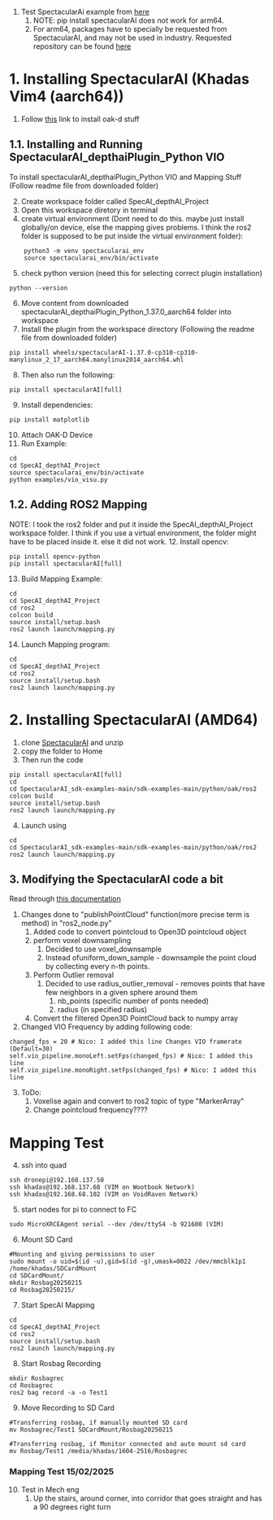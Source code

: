 
1. Test SpectacularAi example from [here](https://github.com/SpectacularAI/sdk-examples/tree/main/python/oak/ros2)
	1. NOTE: pip install spectacularAI does not work for arm64. 
	2. For arm64, packages have to specially be requested from SpectacularAI, and may not be used in industry. Requested repository can be found [here](https://drive.google.com/file/d/1CkfK5594vkrYop7BzxzaZOn2bspNcvVg/view) 

# 1. Installing SpectacularAI (Khadas Vim4 (aarch64))

1. Follow [this](obsidian://open?vault=Nuc_Obsidian_Vault&file=2.3.%20Testing%20OAK-D%20Pro%20W%20RGBD%20CAM) link to install oak-d stuff

## 1.1. Installing and Running SpectacularAI_depthaiPlugin_Python VIO

To install spectacularAI_depthaiPlugin_Python VIO and Mapping Stuff (Follow readme file from downloaded folder)

2. Create workspace folder called SpecAI_depthAI_Project
3. Open this workspace diretory in terminal
4. create virtual environment (Dont need to do this. maybe just install globally/on device, else the mapping gives problems. I think the ros2 folder is supposed to be put inside the virtual environment folder):
```Shell
	python3 -m venv spectacularai_env
	source spectacularai_env/bin/activate
```
5. check python version (need this for selecting correct plugin installation)
```Shell
python --version
```
6. Move content from downloaded spectacularAI_depthaiPlugin_Python_1.37.0_aarch64 folder into workspace
7. Install the plugin from the workspace directory (Following the readme file from downloaded folder)
```Shell
pip install wheels/spectacularAI-1.37.0-cp310-cp310-manylinux_2_17_aarch64.manylinux2014_aarch64.whl
```
8. Then also run the following:
```Shell
pip install spectacularAI[full]
```
9. Install dependencies:
```Shell
pip install matplotlib
```
10. Attach OAK-D Device
11. Run Example:
```Shell
cd
cd SpecAI_depthAI_Project
source spectacularai_env/bin/activate
python examples/vio_visu.py
```


## 1.2. Adding ROS2 Mapping

NOTE: I took the ros2 folder and put it inside the SpecAI_depthAI_Project workspace folder. I think if you use a virtual environment, the folder might have to be placed inside it. else it did not work.
12. Install opencv:
```Shell
pip install opencv-python
pip install spectacularAI[full]
```
13. Build Mapping Example:
```Shell
cd
cd SpecAI_depthAI_Project
cd ros2
colcon build
source install/setup.bash
ros2 launch launch/mapping.py
```
14. Launch Mapping program:
```Shell
cd
cd SpecAI_depthAI_Project
cd ros2
source install/setup.bash
ros2 launch launch/mapping.py
```


# 2. Installing SpectacularAI (AMD64)

1. clone [SpectacularAI](https://github.com/SpectacularAI/sdk-examples/tree/main) and unzip
2. copy the folder to Home
3. Then run the code
```Shell
pip install spectacularAI[full]
cd
cd SpectacularAI_sdk-examples-main/sdk-examples-main/python/oak/ros2
colcon build
source install/setup.bash
ros2 launch launch/mapping.py
```
4. Launch using
```Shell
cd
cd SpectacularAI_sdk-examples-main/sdk-examples-main/python/oak/ros2
ros2 launch launch/mapping.py
```



## 3. Modifying the SpectacularAI code a bit

Read through [this documentation](https://spectacularai.github.io/docs/sdk/wrappers/oak.html#spectacularAI.depthai.Session) 
1. Changes done to "publishPointCloud" function(more precise term is method) in "ros2_node.py"
	1. Added code to convert pointcloud to Open3D pointcloud object
	2. perform voxel downsampling
		1. Decided to use voxel_downsample
		2. Instead ofuniform_down_sample - downsample the point cloud by collecting every n-th points.
	3. Perform Outlier removal
		1. Decided to use radius_outlier_removal - removes points that have few neighbors in a given sphere around them
			1. nb_points (specific number of ponts needed)
			2. radius (in specified radius)
	4. Convert the filtered Open3D PointCloud back to numpy array
2. Changed VIO Frequency by adding following code:
```Shell
changed_fps = 20 # Nico: I added this line Changes VIO framerate (Default=30)
self.vio_pipeline.monoLeft.setFps(changed_fps) # Nico: I added this line
self.vio_pipeline.monoRight.setFps(changed_fps) # Nico: I added this line
```
3. ToDo:
	1. Voxelise again and convert to ros2 topic of type "MarkerArray"
	2. Change pointcloud frequency????






# Mapping Test

4. ssh into quad
```
ssh dronepi@192.168.137.50
ssh khadas@192.168.137.68 (VIM on Wootbook Network)
ssh khadas@192.168.68.102 (VIM on VoidRaven Network)
```
5. start nodes for pi to connect to FC
```Shell
sudo MicroXRCEAgent serial --dev /dev/ttyS4 -b 921600 (VIM)
```
6. Mount SD Card
```Shell
#Mounting and giving permissions to user
sudo mount -o uid=$(id -u),gid=$(id -g),umask=0022 /dev/mmcblk1p1 /home/khadas/SDCardMount
cd SDCardMount/
mkdir Rosbag20250215
cd Rosbag20250215/
```
7. Start SpecAI Mapping
```Shell
cd
cd SpecAI_depthAI_Project
cd ros2
source install/setup.bash
ros2 launch launch/mapping.py
```
8. Start Rosbag Recording
```Shell
mkdir Rosbagrec
cd Rosbagrec
ros2 bag record -a -o Test1
```
9. Move Recording to SD Card
```Shell
#Transferring rosbag, if manually mounted SD card
mv Rosbagrec/Test1 SDCardMount/Rosbag20250215

#Transferring rosbag, if Monitor connected and auto mount sd card
mv Rosbag/Test1 /media/khadas/1604-2516/Rosbagrec
```



### Mapping Test 15/02/2025
10. Test in Mech eng
	1. Up the stairs, around corner, into corridor that goes straight and has a 90 degrees right turn





